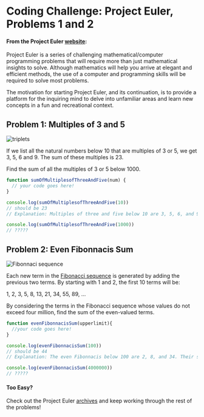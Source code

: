 # Coding Challenge: Project Euler, Problems 1 and 2

#### From the Project Euler [website](https://projecteuler.net/):
Project Euler is a series of challenging mathematical/computer programming problems that will require more than just mathematical insights to solve. Although mathematics will help you arrive at elegant and efficient methods, the use of a computer and programming skills will be required to solve most problems.

The motivation for starting Project Euler, and its continuation, is to provide a platform for the inquiring mind to delve into unfamiliar areas and learn new concepts in a fun and recreational context.

## Problem 1: Multiples of 3 and 5

![triplets](https://media.giphy.com/media/jFywwp8TzdCFi/giphy.gif)

If we list all the natural numbers below 10 that are multiples of 3 or 5, we get 3, 5, 6 and 9. The sum of these multiples is 23.

Find the sum of all the multiples of 3 or 5 below 1000.

```javascript
function sumOfMultiplesofThreeAndFive(num) {
  // your code goes here! 
}

console.log(sumOfMultiplesofThreeAndFive(10))
// should be 23
// Explanation: Multiples of three and five below 10 are 3, 5, 6, and 9. The sum of 3, 5, 6 and 9 is 23. 

console.log(sumOfMultiplesofThreeAndFive(1000))
// ?????

```


## Problem 2: Even Fibonnacis Sum

![Fibonnaci sequence](https://media.giphy.com/media/1Qj94sCeIEBtC/giphy.gif)

Each new term in the [Fibonacci sequence](https://www.livescience.com/37470-fibonacci-sequence.html)  is generated by adding the previous two terms. By starting with 1 and 2, the first 10 terms will be:

1, 2, 3, 5, 8, 13, 21, 34, 55, 89, ...

By considering the terms in the Fibonacci sequence whose values do not exceed four million, find the sum of the even-valued terms.

```javascript
function evenFibonnacisSum(upperlimit){
  //your code goes here!
}

console.log(evenFibonnacisSum(100))
// should be 44
// Explanation: The even Fibonnacis below 100 are 2, 8, and 34. Their sum is 44. 

console.log(evenFibonnacisSum(4000000))
// ?????
```


#### Too Easy? 

Check out the Project Euler [archives](https://projecteuler.net/archives) and keep working through the rest of the problems! 
